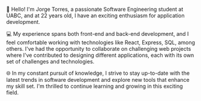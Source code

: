 👋 Hello! I'm Jorge Torres, a passionate Software Engineering student at UABC, and at 22 years old, I have an exciting enthusiasm for application development.

💻 My experience spans both front-end and back-end development, and I feel comfortable working with technologies like React, Express, SQL, among others. I've had the opportunity to collaborate on challenging web projects where I've contributed to designing different applications, each with its own set of challenges and technologies.

🌐 In my constant pursuit of knowledge, I strive to stay up-to-date with the latest trends in software development and explore new tools that enhance my skill set. I'm thrilled to continue learning and growing in this exciting field.
